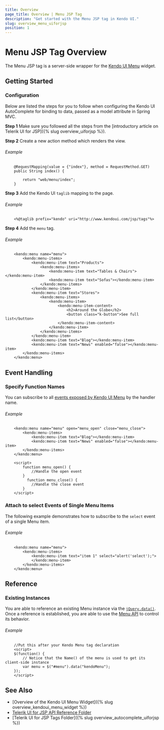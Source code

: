 ```yaml
---
title: Overview
page_title: Overview | Menu JSP Tag
description: "Get started with the Menu JSP tag in Kendo UI."
slug: overview_menu_uiforjsp
position: 1
---
```


# Menu JSP Tag Overview

The Menu JSP tag is a server-side wrapper for the [Kendo UI Menu](/api/javascript/ui/menu) widget.

## Getting Started

### Configuration

Below are listed the steps for you to follow when configuring the Kendo UI AutoComplete for binding to data, passed as a model attribute in Spring MVC.

**Step 1** Make sure you followed all the steps from the [introductory article on Telerik UI for JSP]({% slug overview_uiforjsp %}).

**Step 2** Create a new action method which renders the view.

###### Example

        @RequestMapping(value = {"index"}, method = RequestMethod.GET)
        public String index() {

            return "web/menu/index";
        }

**Step 3** Add the Kendo UI `taglib` mapping to the page.

###### Example

        <%@taglib prefix="kendo" uri="http://www.kendoui.com/jsp/tags"%>

**Step 4** Add the `menu` tag.

###### Example

        <kendo:menu name="menu">
            <kendo:menu-items>
                <kendo:menu-item text="Products">
                    <kendo:menu-items>
                        <kendo:menu-item text="Tables & Chairs"></kendo:menu-item>
                        <kendo:menu-item text="Sofas"></kendo:menu-item>
                    </kendo:menu-items>
                </kendo:menu-item>
                <kendo:menu-item text="Stores">
                    <kendo:menu-items>
                        <kendo:menu-item>
                            <kendo:menu-item-content>
                                <h2>Around the Globe</h2>
                                <button class="k-button">See full list</button>
                            </kendo:menu-item-content>
                        </kendo:menu-item>
                    </kendo:menu-items>
                </kendo:menu-item>
                <kendo:menu-item text="Blog"></kendo:menu-item>
                <kendo:menu-item text="News" enabled="false"></kendo:menu-item>
            </kendo:menu-items>
        </kendo:menu>

## Event Handling

### Specify Function Names

You can subscribe to all [events exposed by Kendo UI Menu](/api/javascript/ui/menu#events) by the handler name.

###### Example

        <kendo:menu name="menu" open="menu_open" close="menu_close">
            <kendo:menu-items>
                <kendo:menu-item text="Blog"></kendo:menu-item>
                <kendo:menu-item text="News" enabled="false"></kendo:menu-item>
            </kendo:menu-items>
        </kendo:menu>

        <script>
            function menu_open() {
                //Handle the open event
            }
              function menu_close() {
                //Handle the close event
            }
        </script>


### Attach to select Events of Single Menu Items

The following example demonstrates how to subscribe to the `select` event of a single Menu item.

###### Example

        <kendo:menu name="menu">
            <kendo:menu-items>
                <kendo:menu-item text="item 1" select="alert('select');">
                </kendo:menu-item>
            </kendo:menu-items>
        </kendo:menu>


## Reference

### Existing Instances

You are able to reference an existing Menu instance via the [`jQuery.data()`](http://api.jquery.com/jQuery.data/). Once a reference is established, you are able to use the [Menu API](/api/javascript/ui/menu#methods) to control its behavior.

###### Example

        //Put this after your Kendo Menu tag declaration
        <script>
        $(function() {
            // Notice that the Name() of the menu is used to get its client-side instance
            var menu = $("#menu").data("kendoMenu");
        });
        </script>

## See Also

* [Overview of the Kendo UI Menu Widget]({% slug overview_kendoui_menu_widget %})
* [Telerik UI for JSP API Reference Folder](/api/jsp/autocomplete/animation)
* [Telerik UI for JSP Tags Folder]({% slug overview_autocomplete_uiforjsp %})
